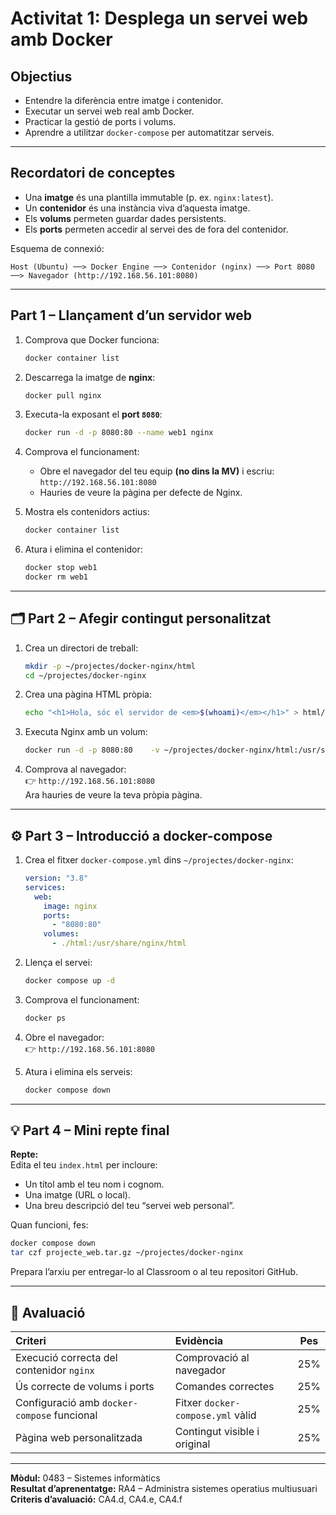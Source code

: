 # Activitat 1: Desplega un servei web amb Docker

## Objectius
- Entendre la diferència entre imatge i contenidor.  
- Executar un servei web real amb Docker.  
- Practicar la gestió de ports i volums.  
- Aprendre a utilitzar `docker-compose` per automatitzar serveis.  

---

## Recordatori de conceptes
- Una **imatge** és una plantilla immutable (p. ex. `nginx:latest`).  
- Un **contenidor** és una instància viva d’aquesta imatge.  
- Els **volums** permeten guardar dades persistents.  
- Els **ports** permeten accedir al servei des de fora del contenidor.  

Esquema de connexió:
```
Host (Ubuntu) ──> Docker Engine ──> Contenidor (nginx) ──> Port 8080 ──> Navegador (http://192.168.56.101:8080)
```

---

## Part 1 – Llançament d’un servidor web

1. Comprova que Docker funciona:
   ```bash
   docker container list
   ```

2. Descarrega la imatge de **nginx**:
   ```bash
   docker pull nginx
   ```

3. Executa-la exposant el **port `8080`**:
   ```bash
   docker run -d -p 8080:80 --name web1 nginx
   ```

4. Comprova el funcionament:  
   - Obre el navegador del teu equip **(no dins la MV)** i escriu:  
      `http://192.168.56.101:8080`  
   - Hauries de veure la pàgina per defecte de Nginx.

5. Mostra els contenidors actius:
   ```bash
   docker container list
   ```

6. Atura i elimina el contenidor:
   ```bash
   docker stop web1
   docker rm web1
   ```

---

## 🗂️ Part 2 – Afegir contingut personalitzat

1. Crea un directori de treball:
   ```bash
   mkdir -p ~/projectes/docker-nginx/html
   cd ~/projectes/docker-nginx
   ```

2. Crea una pàgina HTML pròpia:
   ```bash
   echo "<h1>Hola, sóc el servidor de <em>$(whoami)</em></h1>" > html/index.html
   ```

3. Executa Nginx amb un volum:
   ```bash
   docker run -d -p 8080:80    -v ~/projectes/docker-nginx/html:/usr/share/nginx/html    --name web2 nginx
   ```

4. Comprova al navegador:  
   👉 `http://192.168.56.101:8080`  
   Ara hauries de veure la teva pròpia pàgina.

---

## ⚙️ Part 3 – Introducció a docker-compose

1. Crea el fitxer `docker-compose.yml` dins `~/projectes/docker-nginx`:
   ```yaml
   version: "3.8"
   services:
     web:
       image: nginx
       ports:
         - "8080:80"
       volumes:
         - ./html:/usr/share/nginx/html
   ```

2. Llença el servei:
   ```bash
   docker compose up -d
   ```

3. Comprova el funcionament:
   ```bash
   docker ps
   ```

4. Obre el navegador:  
   👉 `http://192.168.56.101:8080`  

5. Atura i elimina els serveis:
   ```bash
   docker compose down
   ```

---

## 💡 Part 4 – Mini repte final

**Repte:**  
Edita el teu `index.html` per incloure:
- Un títol amb el teu nom i cognom.  
- Una imatge (URL o local).  
- Una breu descripció del teu “servei web personal”.

Quan funcioni, fes:
```bash
docker compose down
tar czf projecte_web.tar.gz ~/projectes/docker-nginx
```

Prepara l’arxiu per entregar-lo al Classroom o al teu repositori GitHub.

---

## 🧾 Avaluació

| Criteri | Evidència | Pes |
|:--|:--|:--:|
| Execució correcta del contenidor `nginx` | Comprovació al navegador | 25% |
| Ús correcte de volums i ports | Comandes correctes | 25% |
| Configuració amb `docker-compose` funcional | Fitxer `docker-compose.yml` vàlid | 25% |
| Pàgina web personalitzada | Contingut visible i original | 25% |

---

**Mòdul:** 0483 – Sistemes informàtics  
**Resultat d’aprenentatge:** RA4 – Administra sistemes operatius multiusuari  
**Criteris d’avaluació:** CA4.d, CA4.e, CA4.f  
